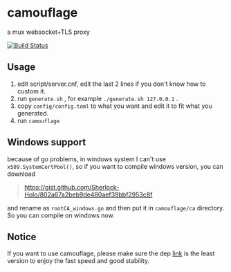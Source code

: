 # camouflage
a mux websocket+TLS proxy

[![Build Status](https://travis-ci.org/Sherlock-Holo/camouflage.svg?branch=master)](https://travis-ci.org/Sherlock-Holo/camouflage)

## Usage
1. edit script/server.cnf, edit the last 2 lines if you don't know how to custom it.
2. run `generate.sh` , for example `./generate.sh 127.0.0.1` .
3. copy `config/config.toml` to what you want and edit it to fit what you generated.
4. run `camouflage`

## Windows support
because of go problems, in windows system I can't use `x509.SystemCertPool()`, so if you want to compile windows version, you can download 
> https://gist.github.com/Sherlock-Holo/802a67a2beb9de480aef39bbf2953c8f

and rename as `rootCA_windows.go` and then put it in `camouflage/ca` directory. So you can compile on windows now.

## Notice
If you want to use camouflage, please make sure the dep [link](https://github.com/Sherlock-Holo/link) is the least version to enjoy the fast speed and good stability.